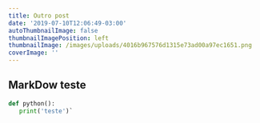 ```yaml
---
title: Outro post
date: '2019-07-10T12:06:49-03:00'
autoThumbnailImage: false
thumbnailImagePosition: left
thumbnailImage: /images/uploads/4016b967576d1315e73ad00a97ec1651.png
coverImage: ''
---
```

## MarkDow teste

```python
def python():
   print('teste')`
```
